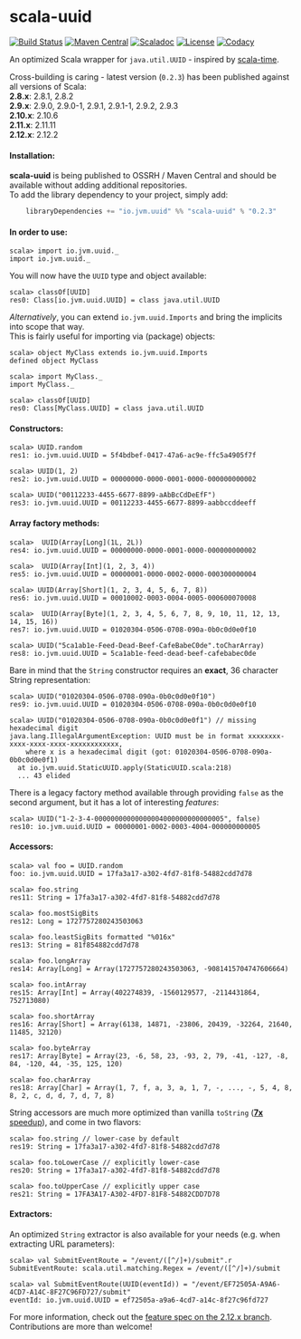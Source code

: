 # scala-uuid
[![Build Status](https://travis-ci.org/melezov/scala-uuid.svg?branch=2.8.x)](https://travis-ci.org/melezov/scala-uuid)
[![Maven Central](https://maven-badges.herokuapp.com/maven-central/io.jvm.uuid/scala-uuid_2.8.2/badge.svg)](https://maven-badges.herokuapp.com/maven-central/io.jvm.uuid/scala-uuid_2.8.2)
[![Scaladoc](https://javadoc-badge.appspot.com/io.jvm.uuid/scala-uuid_2.8.2.svg?label=scaladoc)](http://javadoc-badge.appspot.com/io.jvm.uuid/scala-uuid_2.8.2)
[![License](https://img.shields.io/badge/license-BSD%203--Clause-brightgreen.svg)](https://opensource.org/licenses/BSD-3-Clause)
[![Codacy](https://api.codacy.com/project/badge/786c3c5e6fe24eed85733fd1848eef7e)](https://www.codacy.com/app/melezov/scala-uuid)

An optimized Scala wrapper for `java.util.UUID` - inspired by [scala-time](https://github.com/jorgeortiz85/scala-time/ "A Scala wrapper for Joda Time").

Cross-building is caring - latest version (`0.2.3`) has been published against all versions of Scala:  
**2.8.x**: 2.8.1, 2.8.2  
**2.9.x**: 2.9.0, 2.9.0-1, 2.9.1, 2.9.1-1, 2.9.2, 2.9.3  
**2.10.x**: 2.10.6  
**2.11.x**: 2.11.11  
**2.12.x**: 2.12.2

#### Installation:

**scala-uuid** is being published to OSSRH / Maven Central and should be available without adding additional repositories.  
To add the library dependency to your project, simply add:

```scala
    libraryDependencies += "io.jvm.uuid" %% "scala-uuid" % "0.2.3"
```

#### In order to use:

    scala> import io.jvm.uuid._
    import io.jvm.uuid._

You will now have the `UUID` type and object available:

    scala> classOf[UUID]
    res0: Class[io.jvm.uuid.UUID] = class java.util.UUID

*Alternatively*, you can extend `io.jvm.uuid.Imports` and bring the implicits into scope that way.  
This is fairly useful for importing via (package) objects:

    scala> object MyClass extends io.jvm.uuid.Imports
    defined object MyClass

    scala> import MyClass._
    import MyClass._

    scala> classOf[UUID]
    res0: Class[MyClass.UUID] = class java.util.UUID

#### Constructors:

    scala> UUID.random
    res1: io.jvm.uuid.UUID = 5f4bdbef-0417-47a6-ac9e-ffc5a4905f7f

    scala> UUID(1, 2)
    res2: io.jvm.uuid.UUID = 00000000-0000-0001-0000-000000000002

    scala> UUID("00112233-4455-6677-8899-aAbBcCdDeEfF")
    res3: io.jvm.uuid.UUID = 00112233-4455-6677-8899-aabbccddeeff

#### Array factory methods:

    scala>  UUID(Array[Long](1L, 2L))
    res4: io.jvm.uuid.UUID = 00000000-0000-0001-0000-000000000002

    scala>  UUID(Array[Int](1, 2, 3, 4))
    res5: io.jvm.uuid.UUID = 00000001-0000-0002-0000-000300000004

    scala> UUID(Array[Short](1, 2, 3, 4, 5, 6, 7, 8))
    res6: io.jvm.uuid.UUID = 00010002-0003-0004-0005-000600070008

    scala>  UUID(Array[Byte](1, 2, 3, 4, 5, 6, 7, 8, 9, 10, 11, 12, 13, 14, 15, 16))
    res7: io.jvm.uuid.UUID = 01020304-0506-0708-090a-0b0c0d0e0f10

    scala> UUID("5ca1ab1e-Feed-Dead-Beef-CafeBabeC0de".toCharArray)
    res8: io.jvm.uuid.UUID = 5ca1ab1e-feed-dead-beef-cafebabec0de

Bare in mind that the `String` constructor requires an **exact**, 36 character String representation:

    scala> UUID("01020304-0506-0708-090a-0b0c0d0e0f10")
    res9: io.jvm.uuid.UUID = 01020304-0506-0708-090a-0b0c0d0e0f10

    scala> UUID("01020304-0506-0708-090a-0b0c0d0e0f1") // missing hexadecimal digit
    java.lang.IllegalArgumentException: UUID must be in format xxxxxxxx-xxxx-xxxx-xxxx-xxxxxxxxxxxx,
        where x is a hexadecimal digit (got: 01020304-0506-0708-090a-0b0c0d0e0f1)
      at io.jvm.uuid.StaticUUID.apply(StaticUUID.scala:218)
      ... 43 elided

There is a legacy factory method available through providing `false` as the second argument,
but it has a lot of interesting *features*:

    scala> UUID("1-2-3-4-00000000000000004000000000000005", false)
    res10: io.jvm.uuid.UUID = 00000001-0002-0003-4004-000000000005

#### Accessors:

    scala> val foo = UUID.random
    foo: io.jvm.uuid.UUID = 17fa3a17-a302-4fd7-81f8-54882cdd7d78

    scala> foo.string
    res11: String = 17fa3a17-a302-4fd7-81f8-54882cdd7d78

    scala> foo.mostSigBits
    res12: Long = 1727757280243503063

    scala> foo.leastSigBits formatted "%016x"
    res13: String = 81f854882cdd7d78

    scala> foo.longArray
    res14: Array[Long] = Array(1727757280243503063, -9081415704747606664)

    scala> foo.intArray
    res15: Array[Int] = Array(402274839, -1560129577, -2114431864, 752713080)

    scala> foo.shortArray
    res16: Array[Short] = Array(6138, 14871, -23806, 20439, -32264, 21640, 11485, 32120)

    scala> foo.byteArray
    res17: Array[Byte] = Array(23, -6, 58, 23, -93, 2, 79, -41, -127, -8, 84, -120, 44, -35, 125, 120)

    scala> foo.charArray
    res18: Array[Char] = Array(1, 7, f, a, 3, a, 1, 7, -, ..., -, 5, 4, 8, 8, 2, c, d, d, 7, d, 7, 8)

String accessors are much more optimized than vanilla `toString` ([**7x** speedup](src/main/scala/io/jvm/uuid/RichUUID.scala#L122 "Open RichUUID.scala source")), and come in two flavors:

    scala> foo.string // lower-case by default
    res19: String = 17fa3a17-a302-4fd7-81f8-54882cdd7d78

    scala> foo.toLowerCase // explicitly lower-case
    res20: String = 17fa3a17-a302-4fd7-81f8-54882cdd7d78

    scala> foo.toUpperCase // explicitly upper case
    res21: String = 17FA3A17-A302-4FD7-81F8-54882CDD7D78

#### Extractors:

An optimized `String` extractor is also available for your needs (e.g. when extracting URL parameters):

    scala> val SubmitEventRoute = "/event/([^/]+)/submit".r
    SubmitEventRoute: scala.util.matching.Regex = /event/([^/]+)/submit

    scala> val SubmitEventRoute(UUID(eventId)) = "/event/EF72505A-A9A6-4CD7-A14C-8F27C96FD727/submit"
    eventId: io.jvm.uuid.UUID = ef72505a-a9a6-4cd7-a14c-8f27c96fd727

For more information, check out the [feature spec on the 2.12.x branch](../2.12.x/src/test/scala/io/jvm/uuid/UUIDFeatureSpec.scala "Open UUIDFeatureSpec source").  
Contributions are more than welcome!

